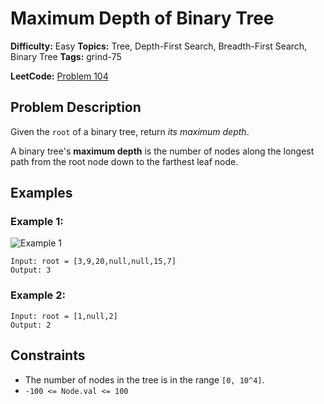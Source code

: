 # Maximum Depth of Binary Tree

**Difficulty:** Easy
**Topics:** Tree, Depth-First Search, Breadth-First Search, Binary Tree
**Tags:** grind-75

**LeetCode:** [Problem 104](https://leetcode.com/problems/maximum-depth-of-binary-tree/description/)

## Problem Description

Given the `root` of a binary tree, return _its maximum depth_.

A binary tree's **maximum depth** is the number of nodes along the longest path from the root node down to the farthest leaf node.

## Examples

### Example 1:

![Example 1](https://assets.leetcode.com/uploads/2020/11/26/tmp-tree.jpg)

```
Input: root = [3,9,20,null,null,15,7]
Output: 3
```

### Example 2:

```
Input: root = [1,null,2]
Output: 2
```

## Constraints

- The number of nodes in the tree is in the range `[0, 10^4]`.
- `-100 <= Node.val <= 100`
